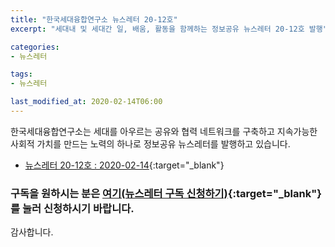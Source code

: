 ```yaml
---
title: "한국세대융합연구소 뉴스레터 20-12호"
excerpt: "세대내 및 세대간 일, 배움, 활동을 함께하는 정보공유 뉴스레터 20-12호 발행"

categories:
- 뉴스레터

tags:
- 뉴스레터

last_modified_at: 2020-02-14T06:00
---
```


한국세대융합연구소는 세대를 아우르는 공유와 협력 네트워크를 구축하고 지속가능한 사회적 가치를 만드는 노력의 하나로 정보공유 뉴스레터를 발행하고 있습니다.

* [뉴스레터 20-12호 : 2020-02-14](https://drive.google.com/uc?id=17moTzIEimwqzk6s2BDcwDOh6FPyd1Veu){:target="_blank"}


### 구독을 원하시는 분은 [여기(뉴스레터 구독 신청하기)](https://forms.gle/MJ5gVHCdunBXXWVB7){:target="_blank"} 를 눌러 신청하시기 바랍니다.


감사합니다.